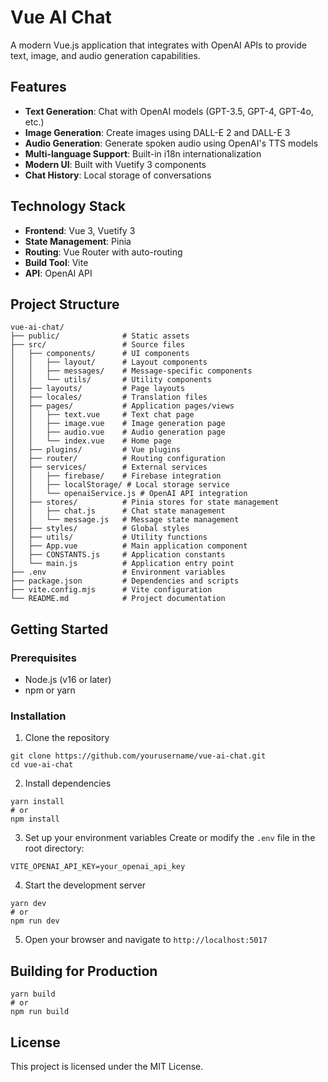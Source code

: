# Vue AI Chat

A modern Vue.js application that integrates with OpenAI APIs to provide text, image, and audio generation capabilities.

## Features

- **Text Generation**: Chat with OpenAI models (GPT-3.5, GPT-4, GPT-4o, etc.)
- **Image Generation**: Create images using DALL-E 2 and DALL-E 3
- **Audio Generation**: Generate spoken audio using OpenAI's TTS models
- **Multi-language Support**: Built-in i18n internationalization
- **Modern UI**: Built with Vuetify 3 components
- **Chat History**: Local storage of conversations

## Technology Stack

- **Frontend**: Vue 3, Vuetify 3
- **State Management**: Pinia
- **Routing**: Vue Router with auto-routing
- **Build Tool**: Vite
- **API**: OpenAI API

## Project Structure

```
vue-ai-chat/
├── public/              # Static assets
├── src/                 # Source files
│   ├── components/      # UI components
│   │   ├── layout/      # Layout components
│   │   ├── messages/    # Message-specific components
│   │   └── utils/       # Utility components
│   ├── layouts/         # Page layouts
│   ├── locales/         # Translation files
│   ├── pages/           # Application pages/views
│   │   ├── text.vue     # Text chat page
│   │   ├── image.vue    # Image generation page
│   │   ├── audio.vue    # Audio generation page
│   │   └── index.vue    # Home page
│   ├── plugins/         # Vue plugins
│   ├── router/          # Routing configuration
│   ├── services/        # External services
│   │   ├── firebase/    # Firebase integration
│   │   ├── localStorage/ # Local storage service
│   │   └── openaiService.js # OpenAI API integration
│   ├── stores/          # Pinia stores for state management
│   │   ├── chat.js      # Chat state management
│   │   └── message.js   # Message state management
│   ├── styles/          # Global styles
│   ├── utils/           # Utility functions
│   ├── App.vue          # Main application component
│   ├── CONSTANTS.js     # Application constants
│   └── main.js          # Application entry point
├── .env                 # Environment variables
├── package.json         # Dependencies and scripts
├── vite.config.mjs      # Vite configuration
└── README.md            # Project documentation
```

## Getting Started

### Prerequisites

- Node.js (v16 or later)
- npm or yarn

### Installation

1. Clone the repository
```
git clone https://github.com/yourusername/vue-ai-chat.git
cd vue-ai-chat
```

2. Install dependencies
```
yarn install
# or
npm install
```

3. Set up your environment variables
Create or modify the `.env` file in the root directory:
```
VITE_OPENAI_API_KEY=your_openai_api_key
```

4. Start the development server
```
yarn dev
# or
npm run dev
```

5. Open your browser and navigate to `http://localhost:5017`

## Building for Production

```
yarn build
# or
npm run build
```

## License

This project is licensed under the MIT License.
